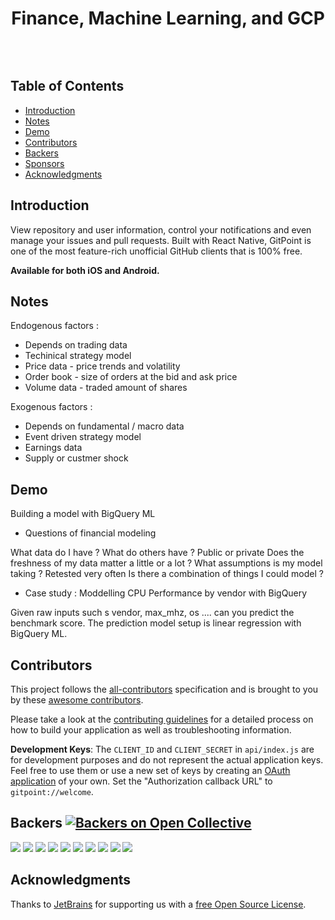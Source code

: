 <h1 align="center"> Finance, Machine Learning, and GCP </h1> <br>
<p align="center">
  <a href="https://gitpoint.co/">
    <img alt="" width="450">
  </a>
</p>



<!-- START doctoc generated TOC please keep comment here to allow auto update -->
<!-- DON'T EDIT THIS SECTION, INSTEAD RE-RUN doctoc TO UPDATE -->
## Table of Contents

- [Introduction](#introduction)
- [Notes](#notes)
- [Demo](#demo)
- [Contributors](#contributors)
- [Backers](#backers-)
- [Sponsors](#sponsors-)
- [Acknowledgments](#acknowledgments)

<!-- END doctoc generated TOC please keep comment here to allow auto update -->

## Introduction


View repository and user information, control your notifications and even manage your issues and pull requests. Built with React Native, GitPoint is one of the most feature-rich unofficial GitHub clients that is 100% free.

**Available for both iOS and Android.**

## Notes

Endogenous factors :
* Depends on trading data
* Techinical strategy model
* Price data - price trends and volatility
* Order book - size of orders at the bid and ask price
* Volume data - traded amount of shares

Exogenous factors :
* Depends on fundamental / macro data
* Event driven strategy model
* Earnings data
* Supply or custmer shock

## Demo

Building a model with BigQuery ML

- Questions of financial modeling

What data do I have ?
What do others have ? Public or private
Does the freshness of my data matter a little or a lot ?
What assumptions is my model taking ? Retested very often
Is there a combination of things I could model ?

- Case study : Moddelling CPU Performance by vendor with BigQuery

Given raw inputs such s vendor, max_mhz, os .... can you predict the benchmark score. The prediction model setup is linear regression with BigQuery ML.


## Contributors

This project follows the [all-contributors](https://github.com/kentcdodds/all-contributors) specification and is brought to you by these [awesome contributors](./CONTRIBUTORS.md).


Please take a look at the [contributing guidelines](./CONTRIBUTING.md) for a detailed process on how to build your application as well as troubleshooting information.

**Development Keys**: The `CLIENT_ID` and `CLIENT_SECRET` in `api/index.js` are for development purposes and do not represent the actual application keys. Feel free to use them or use a new set of keys by creating an [OAuth application](https://github.com/settings/applications/new) of your own. Set the "Authorization callback URL" to `gitpoint://welcome`.

## Backers [![Backers on Open Collective](https://opencollective.com/git-point/backers/badge.svg)](#backers)





<a href="https://opencollective.com/git-point/sponsor/0/website" target="_blank"><img src="https://opencollective.com/git-point/sponsor/0/avatar.svg"></a>
<a href="https://opencollective.com/git-point/sponsor/1/website" target="_blank"><img src="https://opencollective.com/git-point/sponsor/1/avatar.svg"></a>
<a href="https://opencollective.com/git-point/sponsor/2/website" target="_blank"><img src="https://opencollective.com/git-point/sponsor/2/avatar.svg"></a>
<a href="https://opencollective.com/git-point/sponsor/3/website" target="_blank"><img src="https://opencollective.com/git-point/sponsor/3/avatar.svg"></a>
<a href="https://opencollective.com/git-point/sponsor/4/website" target="_blank"><img src="https://opencollective.com/git-point/sponsor/4/avatar.svg"></a>
<a href="https://opencollective.com/git-point/sponsor/5/website" target="_blank"><img src="https://opencollective.com/git-point/sponsor/5/avatar.svg"></a>
<a href="https://opencollective.com/git-point/sponsor/6/website" target="_blank"><img src="https://opencollective.com/git-point/sponsor/6/avatar.svg"></a>
<a href="https://opencollective.com/git-point/sponsor/7/website" target="_blank"><img src="https://opencollective.com/git-point/sponsor/7/avatar.svg"></a>
<a href="https://opencollective.com/git-point/sponsor/8/website" target="_blank"><img src="https://opencollective.com/git-point/sponsor/8/avatar.svg"></a>
<a href="https://opencollective.com/git-point/sponsor/9/website" target="_blank"><img src="https://opencollective.com/git-point/sponsor/9/avatar.svg"></a>

## Acknowledgments

Thanks to [JetBrains](https://www.jetbrains.com) for supporting us with a [free Open Source License](https://www.jetbrains.com/buy/opensource).
